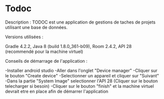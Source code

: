 # Todoc
Description :
TODOC est une application de gestions de taches de projets utilisant une base de données.

Versions utilisées :

Gradle 4.2.2,
Java 8 (build 1.8.0_361-b09),
Room 2.4.2,
API 28 (recommendé pour la machine virtuel)

Conseils de démarrage de l'application :

-Installer android studio
-Aller dans l'onglet "Device manager"
-Cliquer sur le bouton "Create device"
-Selectionner un appareil et cliquer sur "Suivant"
-Dans la partie "System Image" selectionner l'API 28 (Cliquer sur le bouton telecharger si besoin)
-Cliquer sur le bouton "finish" et la machine virtuel devrait etre en place afin de démarrer l'application 
